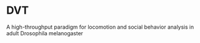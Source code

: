 # DVT
 A high-throughput paradigm for locomotion and social behavior analysis in adult Drosophila melanogaster
